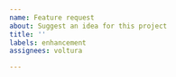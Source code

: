 ```yaml
---
name: Feature request
about: Suggest an idea for this project
title: ''
labels: enhancement
assignees: voltura

---
```


